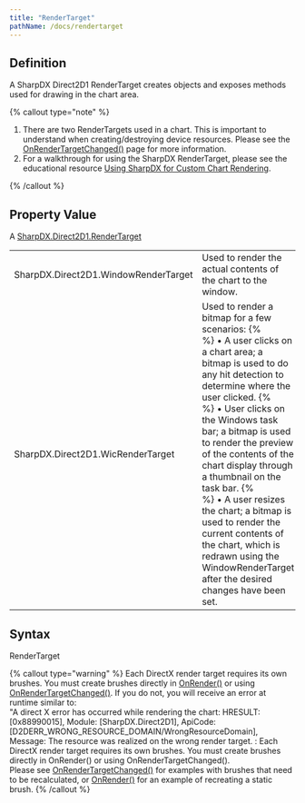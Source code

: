 ```yaml
---
title: "RenderTarget"
pathName: /docs/rendertarget
---
```


## Definition

A SharpDX Direct2D1 RenderTarget creates objects and exposes methods used for drawing in the chart area.

{% callout type="note" %}

1. There are two RenderTargets used in a chart. This is important to understand when creating/destroying device resources. Please see the [OnRenderTargetChanged()](/docs/desktop/onrendertargetchanged) page for more information.
2. For a walkthrough for using the SharpDX RenderTarget, please see the educational resource [Using SharpDX for Custom Chart Rendering](/docs/desktop/using_sharpdx_for_custom_chart_rendering).

{% /callout %}

## Property Value

A [SharpDX.Direct2D1.RenderTarget](/docs/desktop/sharpdx_direct2d1_rendertarget)

|  |  |
| --- | --- |
| SharpDX.Direct2D1.WindowRenderTarget | Used to render the actual contents of the chart to the window. |
| SharpDX.Direct2D1.WicRenderTarget | Used to render a bitmap for a few scenarios: {% <br> %}  &bull; A user clicks on a chart area; a bitmap is used to do any hit detection to determine where the user clicked. {% <br> %} &bull; User clicks on the Windows task bar; a bitmap is used to render the preview of the contents of the chart display through a thumbnail on the task bar. {% <br> %} &bull; A user resizes the chart; a bitmap is used to render the current contents of the chart, which is redrawn using the WindowRenderTarget after the desired changes have been set. |

## Syntax

RenderTarget

{% callout type="warning" %}
Each DirectX render target requires its own brushes. You must create brushes directly in [OnRender()](/docs/desktop/onrender) or using [OnRenderTargetChanged()](/docs/desktop/onrendertargetchanged). If you do not, you will receive an error at runtime similar to:  
"A direct X error has occurred while rendering the chart: HRESULT: [0x88990015], Module: [SharpDX.Direct2D1], ApiCode: [D2DERR_WRONG_RESOURCE_DOMAIN/WrongResourceDomain], Message: The resource was realized on the wrong render target. : Each DirectX render target requires its own brushes. You must create brushes directly in OnRender() or using OnRenderTargetChanged().  
Please see [OnRenderTargetChanged()](/docs/desktop/onrendertargetchanged) for examples with brushes that need to be recalculated, or [OnRender()](/docs/desktop/onrender) for an example of recreating a static brush.
{% /callout %} 

